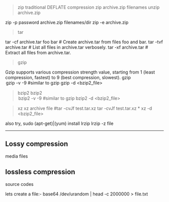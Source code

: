 > zip  traditional DEFLATE compression
zip archive.zip filenames
unzip  archive.zip

zip -p password archive.zip filenames/dir
zip -e archive.zip 


> tar

tar -cf archive.tar foo bar    # Create archive.tar from files foo and bar.
  tar -tvf archive.tar         # List all files in archive.tar verbosely.
  tar -xf archive.tar          # Extract all files from archive.tar.

> gzip 

Gzip supports various compression strength value, starting from 1 (least compression, fastest) to 9 (best compression, slowest).
gzip <option> <input>
gzip -v -9 <file>          #similar to gzip
gzip -d <bzip2_file>


>bzip2 
bzip2 <option> <input>
bzip2 -v -9 <file>          #similar to gzip
bzip2 -d <bzip2_file>

> xz
xz archive file                #tar -cvJf test.tar.xz
tar -cvJf test.tar.xz *
xz -d <bzip2_file>


also try, sudo (apt-get)|(yum) install lrzip
lrzip -z file

-----------------------------------------------------------------------------------------
## Lossy compression
media files


## lossless compression

source codes 

lets create a file:-
base64 /dev/urandom | head -c 2000000 > file.txt